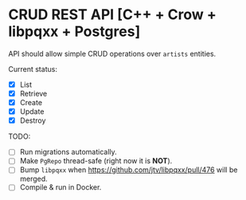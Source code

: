 # CRUD REST API [C++ + Crow + libpqxx + Postgres]

API should allow simple CRUD operations over `artists` entities.

Current status:
- [x] List
- [x] Retrieve
- [x] Create
- [x] Update
- [x] Destroy

TODO:
- [ ] Run migrations automatically.
- [ ] Make `PgRepo` thread-safe (right now it is **NOT**).
- [ ] Bump `libpqxx` when https://github.com/jtv/libpqxx/pull/476 will be merged.
- [ ] Compile & run in Docker.
